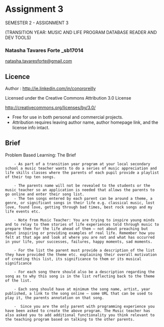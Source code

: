 # Assignment 3 

SEMESTER 2 - ASSIGNMENT 3 

(TRANSITION YEAR: MUSIC AND LIFE PROGRAM DATABASE READER AND DEV TOOLS)

### Natasha Tavares Forte _sb17014

natasha.tavaresforte@gmail.com

## Licence

Author : http://ie.linkedin.com/in/conororeilly

Licensed under the Creative Commons Attribution 3.0 License

http://creativecommons.org/licenses/by/3.0/

- Free for use in both personal and commercial projects.
- Attribution requires leaving author name, author homepage link, and the license info intact.




## Brief

Problem Based Learning: The Brief 

		- As part of a transition year program at your local secondary school a music teacher wants to do a series of music appreciation and life skills classes where the parents of each pupil provide a playlist of their top ten songs.  
		
		- The parents name will not be revealed to the students or the music teacher so an application is needed that allows the parents to go online and enter their song list.  
		- The ten songs entered by each parent can be around a theme, a genre, or significant songs in their life e.g. classical music, lost love, found love, getting through bad times, best rock songs and my life events etc.  
		
		- Note from Music Teacher: You are trying to inspire young minds and to relay to them stories of life experiences told through music to prepare them for the life ahead of them – not about preaching but about inspiring or providing examples of real life. Remember how you felt at that age and look at where you are not and what has occurred in your life, your successes, failures, happy moments, sad moments.  
		
		- For the list the parent must provide a description of the list they have provided the theme etc. explaining their overall motivation of creating this list, its significance to them or its musical significance  
		
		- For each song there should also be a description regarding the song as to why this song is in the list reflecting back to the theme of the list.  
		
		- Each song should have at minimum the song name, artist, year published, a link to the song online – some URL that can be used to play it, the parents annotation on that song.  
		
		-  Since you are the only parent with programming experience you have been asked to create the above program. The Music teacher has also asked you to add additional functionality you think relevant to the teaching program based on talking to the other parents.  
